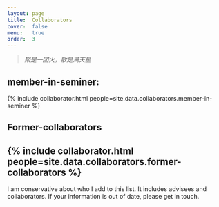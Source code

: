 ```yaml
---
layout: page
title:  Collaborators
cover:  false
menu:   true
order:  3
---
```


> _聚是一团火，散是满天星_
>

## member-in-seminer:

{% include collaborator.html people=site.data.collaborators.member-in-seminer %}

<!--
<h4>Master's and undergraduate project students</h4>
{% include collaborator.html people=page.project-students show=false %}
-->

## Former-collaborators
{% include collaborator.html people=site.data.collaborators.former-collaborators %}
---

I am conservative about who I add to this list.
It includes advisees and collaborators.
If your information is out of date, please get in touch.



